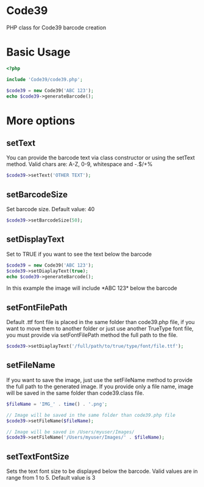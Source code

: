 # Code39
PHP class for Code39 barcode creation 

# Basic Usage

```PHP
<?php

include 'Code39/code39.php';

$code39 = new Code39('ABC 123');
echo $code39->generateBarcode();
```

# More options

## setText
You can provide the barcode text via class constructor or using the setText method.
Valid chars are: A-Z, 0-9, whitespace and -.$/+%

```PHP
$code39->setText('OTHER TEXT');
```

## setBarcodeSize
Set barcode size. Default value: 40

```PHP
$code39->setBarcodeSize(50);
```

## setDisplayText
Set to TRUE if you want to see the text below the barcode

```PHP
$code39 = new Code39('ABC 123');
$code39->setDiaplayText(true);
echo $code39->generateBarcode();
```
In this example the image will include \*ABC 123\* below the barcode

## setFontFilePath
Default .ttf font file is placed in the same folder than code39.php file, if you want to move them to another folder or just use another TrueType font file, you must provide via setFontFilePath method the full path to the file. 

```PHP
$code39->setDiaplayText('/full/path/to/true/type/font/file.ttf');
```

## setFileName
If you want to save the image, just use the setFileName method to provide the full path to the generated image. If you provide only a file name, image will be saved in the same folder than code39.class file.

```PHP
$fileName = 'IMG_' . time() . '.png';

// Image will be saved in the same folder than code39.php file 
$code39->setFileName($fileName);

// Image will be saved in /Users/myuser/Images/
$code39->setFileName('/Users/myuser/Images/' . $fileName);
```

## setTextFontSize
Sets the text font size to be displayed below the barcode.
Valid values are in range from 1 to 5. Default value is 3
